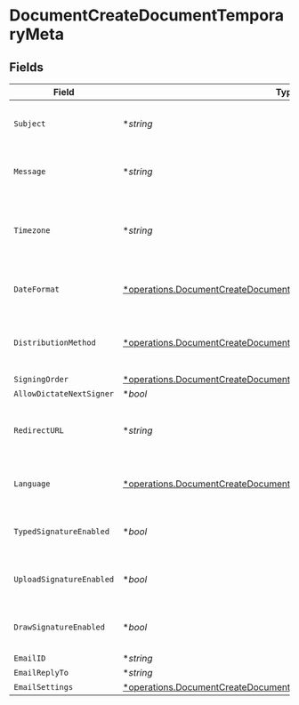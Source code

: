 # DocumentCreateDocumentTemporaryMeta


## Fields

| Field                                                                                                                                                       | Type                                                                                                                                                        | Required                                                                                                                                                    | Description                                                                                                                                                 |
| ----------------------------------------------------------------------------------------------------------------------------------------------------------- | ----------------------------------------------------------------------------------------------------------------------------------------------------------- | ----------------------------------------------------------------------------------------------------------------------------------------------------------- | ----------------------------------------------------------------------------------------------------------------------------------------------------------- |
| `Subject`                                                                                                                                                   | **string*                                                                                                                                                   | :heavy_minus_sign:                                                                                                                                          | The subject of the email that will be sent to the recipients.                                                                                               |
| `Message`                                                                                                                                                   | **string*                                                                                                                                                   | :heavy_minus_sign:                                                                                                                                          | The message of the email that will be sent to the recipients.                                                                                               |
| `Timezone`                                                                                                                                                  | **string*                                                                                                                                                   | :heavy_minus_sign:                                                                                                                                          | The timezone to use for date fields and signing the document. Example Etc/UTC, Australia/Melbourne                                                          |
| `DateFormat`                                                                                                                                                | [*operations.DocumentCreateDocumentTemporaryDateFormat](../../models/operations/documentcreatedocumenttemporarydateformat.md)                               | :heavy_minus_sign:                                                                                                                                          | The date format to use for date fields and signing the document.                                                                                            |
| `DistributionMethod`                                                                                                                                        | [*operations.DocumentCreateDocumentTemporaryDistributionMethodRequest](../../models/operations/documentcreatedocumenttemporarydistributionmethodrequest.md) | :heavy_minus_sign:                                                                                                                                          | The distribution method to use when sending the document to the recipients.                                                                                 |
| `SigningOrder`                                                                                                                                              | [*operations.DocumentCreateDocumentTemporarySigningOrderRequest](../../models/operations/documentcreatedocumenttemporarysigningorderrequest.md)             | :heavy_minus_sign:                                                                                                                                          | N/A                                                                                                                                                         |
| `AllowDictateNextSigner`                                                                                                                                    | **bool*                                                                                                                                                     | :heavy_minus_sign:                                                                                                                                          | N/A                                                                                                                                                         |
| `RedirectURL`                                                                                                                                               | **string*                                                                                                                                                   | :heavy_minus_sign:                                                                                                                                          | The URL to which the recipient should be redirected after signing the document.                                                                             |
| `Language`                                                                                                                                                  | [*operations.DocumentCreateDocumentTemporaryLanguage](../../models/operations/documentcreatedocumenttemporarylanguage.md)                                   | :heavy_minus_sign:                                                                                                                                          | The language to use for email communications with recipients.                                                                                               |
| `TypedSignatureEnabled`                                                                                                                                     | **bool*                                                                                                                                                     | :heavy_minus_sign:                                                                                                                                          | Whether to allow recipients to sign using a typed signature.                                                                                                |
| `UploadSignatureEnabled`                                                                                                                                    | **bool*                                                                                                                                                     | :heavy_minus_sign:                                                                                                                                          | Whether to allow recipients to sign using an uploaded signature.                                                                                            |
| `DrawSignatureEnabled`                                                                                                                                      | **bool*                                                                                                                                                     | :heavy_minus_sign:                                                                                                                                          | Whether to allow recipients to sign using a draw signature.                                                                                                 |
| `EmailID`                                                                                                                                                   | **string*                                                                                                                                                   | :heavy_minus_sign:                                                                                                                                          | N/A                                                                                                                                                         |
| `EmailReplyTo`                                                                                                                                              | **string*                                                                                                                                                   | :heavy_minus_sign:                                                                                                                                          | N/A                                                                                                                                                         |
| `EmailSettings`                                                                                                                                             | [*operations.DocumentCreateDocumentTemporaryEmailSettingsRequest](../../models/operations/documentcreatedocumenttemporaryemailsettingsrequest.md)           | :heavy_minus_sign:                                                                                                                                          | N/A                                                                                                                                                         |